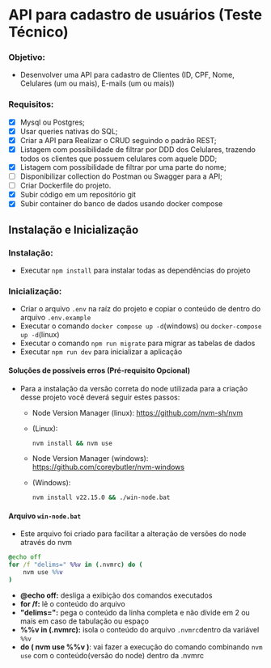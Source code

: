 # API para cadastro de usuários (Teste Técnico)

### Objetivo:
- Desenvolver uma API para cadastro de Clientes (ID, CPF, Nome, Celulares (um ou mais), E-mails (um ou mais))

### Requisitos: 
- [x] Mysql ou Postgres;
- [x] Usar queries nativas do SQL;
- [x] Criar a API para Realizar o CRUD seguindo o padrão REST;
- [x] Listagem com possibilidade de filtrar por DDD dos Celulares, trazendo todos os clientes que possuem celulares com aquele DDD;
- [x] Listagem com possibilidade de filtrar por uma parte do nome;
- [ ] Disponibilizar collection do Postman ou Swagger para a API;
- [ ] Criar Dockerfile do projeto.
- [x] Subir código em um repositório git
- [x] Subir container do banco de dados usando docker compose

## Instalação e Inicialização

### Instalação:
- Executar `npm install` para instalar todas as dependências do projeto

### Inicialização:
- Criar o arquivo `.env` na raíz do projeto e copiar o conteúdo de dentro do arquivo `.env.example`
- Executar o comando `docker compose up -d`(windows) ou `docker-compose up -d`(linux)
- Executar o comando `npm run migrate` para migrar as tabelas de dados
- Executar `npm run dev` para inicializar a aplicação

#### Soluções de possíveis erros (Pré-requisito Opcional)
- Para a instalação da versão correta do node utilizada para a criação desse projeto você deverá seguir estes passos:
  - Node Version Manager (linux): https://github.com/nvm-sh/nvm
  - (Linux): 
    ```sh
    nvm install && nvm use
    ``` 

  - Node Version Manager (windows): https://github.com/coreybutler/nvm-windows
  - (Windows):
    ```cmd
    nvm install v22.15.0 && ./win-node.bat
    ```
#### Arquivo `win-node.bat`

- Este arquivo foi criado para facilitar a alteração de versões do node através do nvm
```cmd
@echo off
for /f "delims=" %%v in (.nvmrc) do (
    nvm use %%v
)
```

- **@echo off:** desliga a exibição dos comandos executados
- **for /f:** lê o conteúdo do arquivo
- **"delims=":** pega o conteúdo da linha completa e não dívide em 2 ou mais em caso de tabulação ou espaço
- **%%v in (.nvmrc):** isola o conteúdo do arquivo `.nvmrc`dentro da variável `%%v`
- **do ( nvm use %%v )**: vai fazer a execução do comando combinando `nvm use` com o conteúdo(versão do node) dentro da .nvmrc 
